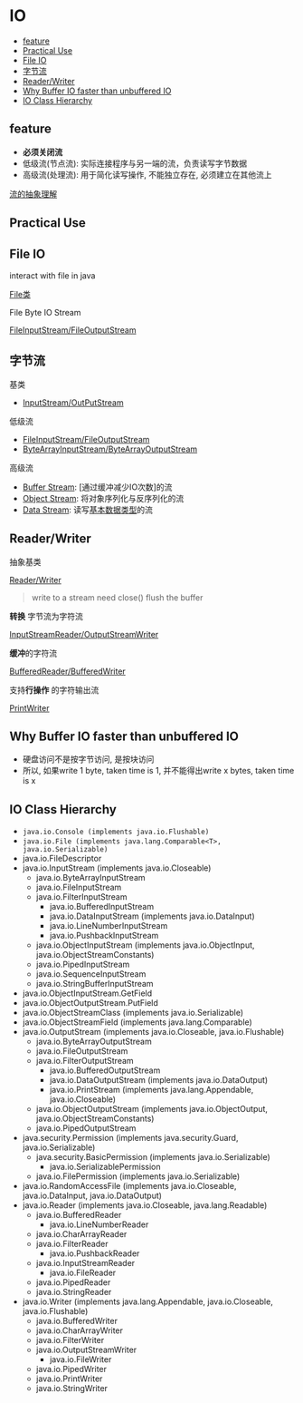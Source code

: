 # IO

- [feature](#feature)
- [Practical Use](#practical-use)
- [File IO](#file-io)
- [字节流](#字节流)
- [Reader/Writer](#readerwriter)
- [Why Buffer IO faster than unbuffered IO](#why-buffer-io-faster-than-unbuffered-io)
- [IO Class Hierarchy](#io-class-hierarchy)

## feature

- **必须关闭流**
- 低级流(节点流): 实际连接程序与另一端的流，负责读写字节数据
- 高级流(处理流): 用于简化读写操作, 不能独立存在, 必须建立在其他流上

[流的抽象理解](java-stream.md)

## Practical Use

## File IO

interact with file in java

[File类](java-file-class.md)

File Byte IO Stream

[FileInputStream/FileOutputStream](java-fileiostream.md)

## 字节流

基类

- [InputStream/OutPutStream](java-iostream.md)

低级流

- [FileInputStream/FileOutputStream](java-fileiostream.md)
- [ByteArrayInputStream/ByteArrayOutputStream](java-bytearrayiostream.md)

高级流

- [Buffer Stream](java-bufferediostream.md): [通过缓冲减少IO次数]的流
- [Object Stream](java-objectiostream.md): 将对象序列化与反序列化的流
- [Data Stream](java-dataiostream.md): 读写[基本数据类型](java-primitives-type.md)的流

## Reader/Writer

抽象基类

[Reader/Writer](java-io-character-stream.md)

> write to a stream need close() flush the buffer

**转换** 字节流为字符流

[InputStreamReader/OutputStreamWriter](java-io-byte-to-charcter.md)

**缓冲**的字符流

[BufferedReader/BufferedWriter](java-io-buffer-character.md)

支持**行操作** 的字符输出流

[PrintWriter](java-printwriter.md)

## Why Buffer IO faster than unbuffered IO

- 硬盘访问不是按字节访问, 是按块访问
- 所以, 如果write 1 byte, taken time is 1, 并不能得出write x bytes, taken time is x

## IO Class Hierarchy

- `java.io.Console (implements java.io.Flushable)`
- `java.io.File (implements java.lang.Comparable<T>, java.io.Serializable)`
- java.io.FileDescriptor
- java.io.InputStream (implements java.io.Closeable)
  - java.io.ByteArrayInputStream
  - java.io.FileInputStream
  - java.io.FilterInputStream
    - java.io.BufferedInputStream
    - java.io.DataInputStream (implements java.io.DataInput)
    - java.io.LineNumberInputStream
    - java.io.PushbackInputStream
  - java.io.ObjectInputStream (implements java.io.ObjectInput, java.io.ObjectStreamConstants)
  - java.io.PipedInputStream
  - java.io.SequenceInputStream
  - java.io.StringBufferInputStream
- java.io.ObjectInputStream.GetField
- java.io.ObjectOutputStream.PutField
- java.io.ObjectStreamClass (implements java.io.Serializable)
- java.io.ObjectStreamField (implements java.lang.Comparable<T>)
- java.io.OutputStream (implements java.io.Closeable, java.io.Flushable)
  - java.io.ByteArrayOutputStream
  - java.io.FileOutputStream
  - java.io.FilterOutputStream
    - java.io.BufferedOutputStream
    - java.io.DataOutputStream (implements java.io.DataOutput)
    - java.io.PrintStream (implements java.lang.Appendable, java.io.Closeable)
  - java.io.ObjectOutputStream (implements java.io.ObjectOutput, java.io.ObjectStreamConstants)
  - java.io.PipedOutputStream
- java.security.Permission (implements java.security.Guard, java.io.Serializable)
  - java.security.BasicPermission (implements java.io.Serializable)
    - java.io.SerializablePermission
  - java.io.FilePermission (implements java.io.Serializable)
- java.io.RandomAccessFile (implements java.io.Closeable, java.io.DataInput, java.io.DataOutput)
- java.io.Reader (implements java.io.Closeable, java.lang.Readable)
  - java.io.BufferedReader
    - java.io.LineNumberReader
  - java.io.CharArrayReader
  - java.io.FilterReader
    - java.io.PushbackReader
  - java.io.InputStreamReader
    - java.io.FileReader
  - java.io.PipedReader
  - java.io.StringReader
- java.io.Writer (implements java.lang.Appendable, java.io.Closeable, java.io.Flushable)
  - java.io.BufferedWriter
  - java.io.CharArrayWriter
  - java.io.FilterWriter
  - java.io.OutputStreamWriter
    - java.io.FileWriter
  - java.io.PipedWriter
  - java.io.PrintWriter
  - java.io.StringWriter